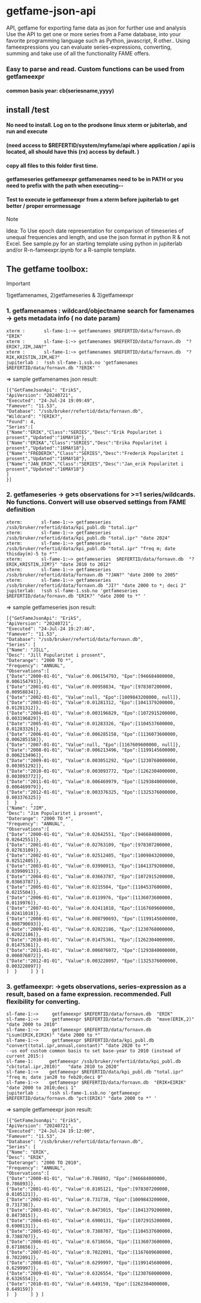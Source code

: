 # getfame-json-api
API, getfame for exporting fame data as json for further use and analysis
Use the API to get one or more series from a Fame database, into your favorite programming language such as Python, javascript, R other..
Using fameexpressions you can evaluate series-expressions, converting, summing and take use of all the functionality FAME offers. 
### Easy to parse and read. Custom functions can be used from getfameexpr 
#### common basis year: cb(seriesname,yyyy)

## install /test
#### No need to install. Log on to the prodsone linux xterm or jubiterlab, and run and execute 
#### (need access to $REFERTID/system/myfame/api where application / api is located, all should have this (rx) access by default. ) 
#### copy all files to this folder first time.
#### getfameseries getfameexpr getfamenames need to be in PATH or you need to prefix with the path when executing--
#### Test to execute ie getfameexpr from a xterm before jupiterlab to get better / proper errormessage

>[!NOTE]
>Idea: To Use epoch date representation for comparison of timeseries of unequal frequencies and length, and use the json format in python R & not Excel. See sample.py for an starting template using python in jupiterlab and/or R-n-fameexpr.ipynb for a R-sample template.

## The getfame toolbox:
> [!IMPORTANT]
> 1)getfamenames, 2)getfameseries & 3)getfameexpr


### 1. getfamenames :  wildcard/objectname search for famenames -> gets metadata info ( no date param)

```
xterm :       sl-fame-1:~> getfamenames $REFERTID/data/fornavn.db  "ERIK"
xterm :       sl-fame-1:~> getfamenames $REFERTID/data/fornavn.db  "?ERIK?,JIM,JAN?"
xterm :       sl-fame-1:~> getfamenames $REFERTID/data/fornavn.db  "?RIK,KRISTIN,JIM,HE?"
jupiterlab :  !ssh sl-fame-1.ssb.no 'getfamenames $REFERTID/data/fornavn.db "?ERIK" '
```
=> sample getfamenames json result:
```
[{"GetFameJsonApi": "ErikS",
"ApiVersion": "20240721",
"Executed": "24-Jul-24 19:09:49",
"Famever": "11.53",
"Database": "/ssb/bruker/refertid/data/fornavn.db",
"Wildcard": "?ERIK?",
"Found": 4,
"Series":[
{"Name":"ERIK","Class":"SERIES","Desc":"Erik Popularitet i prosent","Updated":"16MAY18"},
{"Name":"ERIKA","Class":"SERIES","Desc":"Erika Popularitet i prosent","Updated":"16MAY18"},
{"Name":"FREDERIK","Class":"SERIES","Desc":"Frederik Popularitet i prosent","Updated":"16MAY18"},
{"Name":"JAN_ERIK","Class":"SERIES","Desc":"Jan_erik Popularitet i prosent","Updated":"16MAY18"}
]
}]
```

### 2. getfameseries  -> gets observations for >=1 series/wildcards. No functions.  Convert will use observed settings from FAME definition
```
xterm:       sl-fame-1:~> getfameseries /ssb/bruker/refertid/data/kpi_publ.db "total.ipr" 
xterm:       sl-fame-1:~> getfameseries /ssb/bruker/refertid/data/kpi_publ.db "total.ipr" "date 2024"
xterm:       sl-fame-1:~> getfameseries /ssb/bruker/refertid/data/kpi_publ.db "total.ipr" "freq m; date thisday(m)-5 to *""
xterm:       sl-fame-1:~> getfameseries  $REFERTID/data/fornavn.db  "?ERIK,KRISTIN,JIM?}" "date 2010 to 2012"
xterm:       sl-fame-1:~> getfameseries /ssb/bruker/refertid/data/fornavn.db "?JAN?" "date 2000 to 2005"
xterm:       sl-fame-1:~> getfameseries /ssb/bruker/refertid/data/fornavn.db "JI?" "date 2000 to *; deci 2"
jupiterlab:  !ssh sl-fame-1.ssb.no 'getfameseries $REFERTID/data/fornavn.db "ERIK?" "date 2000 to *" '
```
=> sample getfameseries json result:
  ```
[{"GetFameJsonApi": "ErikS",
"ApiVersion": "20240721",
"Executed": "24-Jul-24 19:27:46",
"Famever": "11.53",
"Database": "/ssb/bruker/refertid/data/fornavn.db",
"Series": [  
{"Name": "JILL",
"Desc": "Jill Popularitet i prosent",
"Daterange": "2000 TO *",
"Frequency": "ANNUAL",
"Observations":[
{"Date":"2000-01-01", "Value":0.006154793, "Epo":[946684800000, 0.006154793]},
{"Date":"2001-01-01", "Value":0.00958834, "Epo":[978307200000, 0.00958834]},
{"Date":"2002-01-01", "Value":null, "Epo":[1009843200000, null]},
{"Date":"2003-01-01", "Value":0.01281312, "Epo":[1041379200000, 0.01281312]},
{"Date":"2004-01-01", "Value":0.003196829, "Epo":[1072915200000, 0.003196829]},
{"Date":"2005-01-01", "Value":0.01283326, "Epo":[1104537600000, 0.01283326]},
{"Date":"2006-01-01", "Value":0.006285158, "Epo":[1136073600000, 0.006285158]},
{"Date":"2007-01-01", "Value":null, "Epo":[1167609600000, null]},
{"Date":"2008-01-01", "Value":0.006213496, "Epo":[1199145600000, 0.006213496]},
{"Date":"2009-01-01", "Value":0.003051292, "Epo":[1230768000000, 0.003051292]},
{"Date":"2010-01-01", "Value":0.003093772, "Epo":[1262304000000, 0.003093772]},
{"Date":"2011-01-01", "Value":0.006469979, "Epo":[1293840000000, 0.006469979]},
{"Date":"2012-01-01", "Value":0.003376325, "Epo":[1325376000000, 0.003376325]}
]  }     ,
{"Name": "JIM",
"Desc": "Jim Popularitet i prosent",
"Daterange": "2000 TO *",
"Frequency": "ANNUAL",
"Observations":[
{"Date":"2000-01-01", "Value":0.02642551, "Epo":[946684800000, 0.02642551]},
{"Date":"2001-01-01", "Value":0.02763109, "Epo":[978307200000, 0.02763109]},
{"Date":"2002-01-01", "Value":0.02512405, "Epo":[1009843200000, 0.02512405]},
{"Date":"2003-01-01", "Value":0.03990913, "Epo":[1041379200000, 0.03990913]},
{"Date":"2004-01-01", "Value":0.03663787, "Epo":[1072915200000, 0.03663787]},
{"Date":"2005-01-01", "Value":0.0215504, "Epo":[1104537600000, 0.0215504]},
{"Date":"2006-01-01", "Value":0.0119976, "Epo":[1136073600000, 0.0119976]},
{"Date":"2007-01-01", "Value":0.02411018, "Epo":[1167609600000, 0.02411018]},
{"Date":"2008-01-01", "Value":0.008790693, "Epo":[1199145600000, 0.008790693]},
{"Date":"2009-01-01", "Value":0.02022186, "Epo":[1230768000000, 0.02022186]},
{"Date":"2010-01-01", "Value":0.01475361, "Epo":[1262304000000, 0.01475361]},
{"Date":"2011-01-01", "Value":0.006076072, "Epo":[1293840000000, 0.006076072]},
{"Date":"2012-01-01", "Value":0.003228097, "Epo":[1325376000000, 0.003228097]}
]  }     ] } ]   
```


### 3. getfameexpr:  ->gets observations, series-expression as a result, based on a fame expression. recommended. Full flexibility for converting.
```
sl-fame-1:~>     getfameexpr $REFERTID/data/fornavn.db  "ERIK"
sl-fame-1:~>     getfameexpr $REFERTID/data/fornavn.db  "mave(ERIK,2)" "date 2000 to 2010"
sl-fame-1:~>     getfameexpr $REFERTID/data/fornavn.db  "Lsum(ERIK,EIRIK)" "date 2000 to *"
sl-fame-1:~>     getfameexpr $REFERTID/data/kpi_publ.db "convert(total.ipr,annual,constant)" "date 2020 to *"
--us eof custom common basis to set base-year to 2010 (instead of current 2015:)
sl-fame-1:      getfameexpr /ssb/bruker/refertid/data/kpi_publ.db "cb(total.ipr,2010)"   "date 2010 to 2020"   
sl-fame-1:~>    getfameexpr $REFERTID/data/kpi_publ.db "total.ipr" "freq m; date jan20 to feb20;deci 0"
sl-fame-1:~>    getfameexpr $REFERTID/data/fornavn.db  "ERIK+EIRIK" "date 2000 to 2010;deci 1"
jupiterlab :    !ssh sl-fame-1.ssb.no 'getfameexpr $REFERTID/data/fornavn.db "pct(ERIK)" "date 2000 to *" '
```
=> sample getfameexpr json result:
 ```
[{"GetFameJsonApi": "ErikS",
"ApiVersion": "20240721",
"Executed": "24-Jul-24 19:12:00",
"Famever": "11.53",
"Database": "/ssb/bruker/refertid/data/fornavn.db",
"Series": [  
{"Name": "ERIK",
"Desc": "ERIK",
"Daterange": "2000 TO 2010",
"Frequency": "ANNUAL",
"Observations":[
{"Date":"2000-01-01", "Value":0.786893, "Epo":[946684800000, 0.786893]},
{"Date":"2001-01-01", "Value":0.8105121, "Epo":[978307200000, 0.8105121]},
{"Date":"2002-01-01", "Value":0.731738, "Epo":[1009843200000, 0.731738]},
{"Date":"2003-01-01", "Value":0.8473015, "Epo":[1041379200000, 0.8473015]},
{"Date":"2004-01-01", "Value":0.6900131, "Epo":[1072915200000, 0.6900131]},
{"Date":"2005-01-01", "Value":0.7388707, "Epo":[1104537600000, 0.7388707]},
{"Date":"2006-01-01", "Value":0.6718656, "Epo":[1136073600000, 0.6718656]},
{"Date":"2007-01-01", "Value":0.7022091, "Epo":[1167609600000, 0.7022091]},
{"Date":"2008-01-01", "Value":0.6299997, "Epo":[1199145600000, 0.6299997]},
{"Date":"2009-01-01", "Value":0.6326554, "Epo":[1230768000000, 0.6326554]},
{"Date":"2010-01-01", "Value":0.649159, "Epo":[1262304000000, 0.649159]}
]  }     ] } ]   
```
